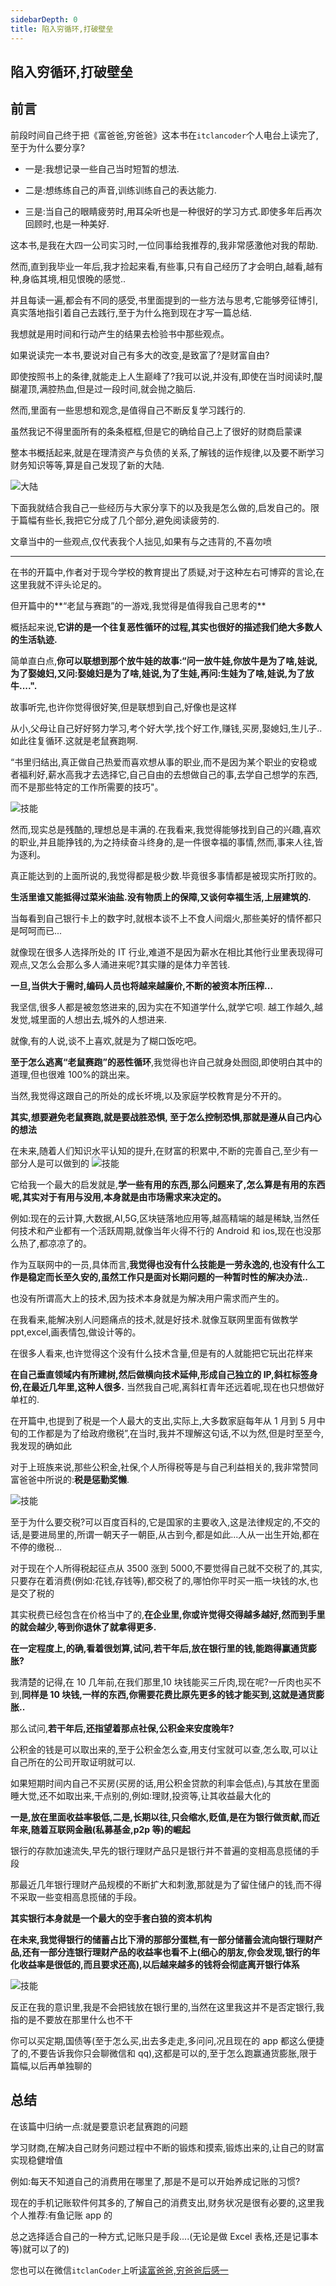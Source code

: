 ```yaml
---
sidebarDepth: 0
title: 陷入穷循环,打破壁垒
---
```


## 陷入穷循环,打破壁垒

## 前言

前段时间自己终于把《富爸爸,穷爸爸》这本书在`itclancoder`个人电台上读完了,至于为什么要分享?

- 一是:我想记录一些自己当时短暂的想法.

- 二是:想练练自己的声音,训练训练自己的表达能力.

- 三是:当自己的眼睛疲劳时,用耳朵听也是一种很好的学习方式.即使多年后再次回顾时,也是一种美好.

这本书,是我在大四一公司实习时,一位同事给我推荐的,我非常感激他对我的帮助.

然而,直到我毕业一年后,我才捡起来看,有些事,只有自己经历了才会明白,越看,越有种,身临其境,相见恨晚的感觉..

并且每读一遍,都会有不同的感受,书里面提到的一些方法与思考,它能够旁征博引,真实落地指引着自己去践行,至于为什么拖到现在才写一篇总结.

我想就是用时间和行动产生的结果去检验书中那些观点。

如果说读完一本书,要说对自己有多大的改变,是致富了?是财富自由?

即使按照书上的条律,就能走上人生巅峰了?我可以说,并没有,即使在当时阅读时,醍醐灌顶,满腔热血,但是过一段时间,就会抛之脑后.

然而,里面有一些思想和观念,是值得自己不断反复学习践行的.

虽然我记不得里面所有的条条框框,但是它的确给自己上了很好的财商启蒙课

整本书概括起来,就是在理清资产与负债的关系,了解钱的运作规律,以及要不断学习财务知识等等,算是自己发现了新的大陆.

<img class="medium-zoom lazy" loading="lazy" src="../images/rich-poo-dad/rich-poo-dad-01.jpg"  alt="大陆" />

下面我就结合我自己一些经历与大家分享下的以及我是怎么做的,启发自己的。限于篇幅有些长,我把它分成了几个部分,避免阅读疲劳的.

文章当中的一些观点,仅代表我个人拙见,如果有与之违背的,不喜勿喷

<hr />

在书的开篇中,作者对于现今学校的教育提出了质疑,对于这种左右可博弈的言论,在这里我就不评头论足的。

但开篇中的**“老鼠与赛跑”的一游戏,我觉得是值得我自己思考的**

概括起来说,**它讲的是一个往复恶性循环的过程,其实也很好的描述我们绝大多数人的生活轨迹.**

简单直白点,**你可以联想到那个放牛娃的故事:“问一放牛娃,你放牛是为了啥,娃说,为了娶媳妇,又问:娶媳妇是为了啥,娃说,为了生娃,再问:生娃为了啥,娃说,为了放牛....".**

故事听完,也许你觉得很好笑,但是联想到自己,好像也是这样

从小,父母让自己好好努力学习,考个好大学,找个好工作,赚钱,买房,娶媳妇,生儿子..如此往复循环.这就是老鼠赛跑啊.

“书里归结出,真正做自己热爱而喜欢想从事的职业,而不是因为某个职业的安稳或者福利好,薪水高我才去选择它,自己自由的去想做自己的事,去学自己想学的东西,而不是那些特定的工作所需要的技巧"。

<img class="medium-zoom lazy" loading="lazy" src="../images/rich-poo-dad/rich-poo-dad-02.jpg"  alt="技能" />

然而,现实总是残酷的,理想总是丰满的.在我看来,我觉得能够找到自己的兴趣,喜欢的职业,并且能挣钱的,为之持续奋斗终身的,是一件很幸福的事情,然而,事来人往,皆为逐利。

真正能达到的上面所说的,我觉得都是极少数.毕竟很多事情都是被现实所打败的。

**生活里谁又能抵得过菜米油盐.没有物质上的保障,又谈何幸福生活,上层建筑的.**

当每看到自己银行卡上的数字时,就根本谈不上不食人间烟火,那些美好的情怀都只是呵呵而已...

就像现在很多人选择所处的 IT 行业,难道不是因为薪水在相比其他行业里表现得可观点,又怎么会那么多人涌进来呢?其实赚的是体力辛苦钱.

**一旦,当供大于需时,编码人员也将越来越廉价,不断的被资本所压榨...**

我坚信,很多人都是被忽悠进来的,因为实在不知道学什么,就学它呗. 越工作越久,越发觉,城里面的人想出去,城外的人想进来.

就像,有的人说,谈不上喜欢,就是为了糊口饭吃吧。

**至于怎么逃离“老鼠赛跑”的恶性循环**,我觉得也许自己就身处囫囵,即使明白其中的道理,但也很难 100%的跳出来。

当然,我觉得这跟自己的所处的成长坏境,以及家庭学校教育是分不开的。

**其实,想要避免老鼠赛跑,就是要战胜恐惧, 至于怎么控制恐惧,那就是遵从自己内心的想法**

在未来,随着人们知识水平认知的提升,在财富的积累中,不断的完善自己,至少有一部分人是可以做到的
<img class="medium-zoom lazy" loading="lazy" src="../images/rich-poo-dad/rich-poo-dad-03.jpg" alt="技能" />

它给我一个最大的启发就是,**学一些有用的东西,那么问题来了,怎么算是有用的东西呢,其实对于有用与没用,本身就是由市场需求来决定的。**

例如:现在的云计算,大数据,AI,5G,区块链落地应用等,越高精端的越是稀缺,当然任何技术和产业都有一个活跃周期,就像当年火得不行的 Android 和 ios,现在也没那么热了,都凉凉了的。

作为互联网中的一员,具体而言,**我觉得也没有什么技能是一劳永逸的,也没有什么工作是稳定而长至久安的,虽然工作只是面对长期问题的一种暂时性的解决办法..**

也没有所谓高大上的技术,因为技术本身就是为解决用户需求而产生的。

在我看来,能解决别人问题痛点的技术,就是好技术.就像互联网里面有做教学 ppt,excel,画表情包,做设计等的。

在很多人看来,也许觉得这个没有什么技术含量,但是有的人就能把它玩出花样来

**在自己垂直领域内有所建树,然后做横向技术延伸,形成自己独立的 IP,斜杠标签身份,在最近几年里,这种人很多.** 当然我自己呢,离斜杠青年还远着呢,现在也只想做好单杠的.

在开篇中,也提到了税是一个人最大的支出,实际上,大多数家庭每年从 1 月到 5 月中旬的工作都是为了给政府缴税”,在当时,我并不理解这句话,不以为然,但是时至至今,我发现的确如此

对于上班族来说,那些公积金,社保,个人所得税等是与自己利益相关的,我非常赞同富爸爸中所说的:**税是惩勤奖懒**.

<img class="medium-zoom lazy" loading="lazy" src="../images/rich-poo-dad/rich-poo-dad-04.jpg"  alt="技能" />

至于为什么要交税?可以百度百科的,它是国家的主要收入,这是法律规定的,不交的话,是要进局里的,所谓一朝天子一朝臣,从古到今,都是如此...人从一出生开始,都在不停的缴税...

对于现在个人所得税起征点从 3500 涨到 5000,不要觉得自己就不交税了的,其实,只要存在着消费(例如:花钱,存钱等),都交税了的,哪怕你平时买一瓶一块钱的水,也是交了税的

其实税费已经包含在价格当中了的,**在企业里,你或许觉得交得越多越好,然而到手里的就会越少,等到你退休了就拿得更多.**

**在一定程度上,的确,看着很划算,试问,若干年后,放在银行里的钱,能跑得赢通货膨胀?**

我清楚的记得,在 10 几年前,在我们那里,10 块钱能买三斤肉,现在呢?一斤肉也买不到,**同样是 10 块钱,一样的东西,你需要花费比原先更多的钱才能买到,这就是通货膨胀..**

那么试问,**若干年后,还指望着那点社保,公积金来安度晚年?**

公积金的钱是可以取出来的,至于公积金怎么查,用支付宝就可以查,怎么取,可以让自己所在的公司开取证明就可以.

如果短期时间内自己不买房(买房的话,用公积金贷款的利率会低点),与其放在里面睡大觉,还不如取出来,干点别的,例如:理财,投资等,让其收益最大化的

**一是,放在里面收益率极低,二是,长期以往,只会缩水,贬值,是在为银行做贡献,而近年来,随着互联网金融(私募基金,p2p 等)的崛起**

银行的存款加速流失,早先的银行理财产品只是银行并不普遍的变相高息揽储的手段

那最近几年银行理财产品规模的不断扩大和刺激,那就是为了留住储户的钱,而不得不采取一些变相高息揽储的手段。

**其实银行本身就是一个最大的空手套白狼的资本机构**

**在未来,我觉得银行的储蓄占比下滑的那部分蛋糕,有一部分储蓄会流向银行理财产品,还有一部分连银行理财产品的收益率也看不上(细心的朋友,你会发现,银行的年化收益率是很低的,而且要求还高),以后越来越多的钱将会彻底离开银行体系**

<img class="medium-zoom lazy" loading="lazy" src="../images/rich-poo-dad/rich-poo-dad-05.jpg"  alt="技能" />

反正在我的意识里,我是不会把钱放在银行里的,当然在这里我这并不是否定银行,我指的是不要放在那里什么也不干

你可以买定期,国债等(至于怎么买,出去多走走,多问问,况且现在的 app 都这么便捷了的,不要告诉我你只会聊微信和 qq),这都是可以的,至于怎么跑赢通货膨胀,限于篇幅,以后再单独聊的

## 总结

在该篇中归纳一点:就是要意识老鼠赛跑的问题

学习财商,在解决自己财务问题过程中不断的锻炼和摸索,锻炼出来的,让自己的财富实现稳健增值

例如:每天不知道自己的消费用在哪里了,那是不是可以开始养成记账的习惯?

现在的手机记账软件何其多的,了解自己的消费支出,财务状况是很有必要的,这里我个人推荐:有鱼记账 app 的

总之选择适合自己的一种方式,记账只是手段....(无论是做 Excel 表格,还是记事本等)就可以了的)

您也可以在微信`itclanCoder`上听[读富爸爸,穷爸爸后感一](https://mp.weixin.qq.com/s/rJ8j5oNzEmTZJefjKKsh-A)

<div align="right">
  <ShareLink />
</div>
<div align="center">
  <DaShang />
</div>
<ShangPic />
